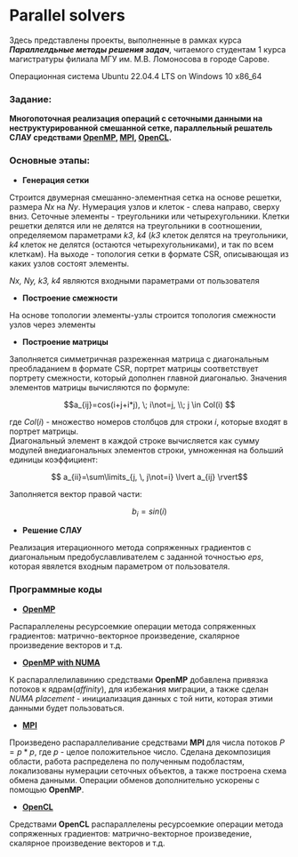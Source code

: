 # Parallel solvers
Здесь представлены проекты, выполненные в рамках курса ***Параллелдьные методы решения задач***, читаемого студентам 1 курса магистратуры филиала МГУ им. М.В. Ломоносова в городе Сарове.

Операционная система  Ubuntu 22.04.4 LTS on Windows 10 x86_64

### Задание:
**Многопоточная реализация операций с сеточными
данными на неструктурированной смешанной сетке, параллельный решатель СЛАУ средствами [OpenMP](https://www.openmp.org/), [MPI](https://www.open-mpi.org/), [OpenCL](https://www.khronos.org/opencl/).**

### Основные этапы:
- **Генерация сетки**

Строится  двумерная смешанно-элементная сетка на основе решетки, размера *Nx* на *Ny*. Нумерация узлов и клеток - слева направо, сверху вниз. Сеточные элементы - треугольники или четырехугольники. Клетки решетки делятся или не делятся на треугольники в соотношении, определяемом параметрами *k3*, *k4* (*k3* клеток делятся на треугольники, *k4* клеток не делятся (остаются четырехугольниками), и так по всем клеткам). На выходе - топология сетки в формате CSR, описывающая из каких узлов состоят элементы.

*Nx, Ny, k3, k4* являются входными параметрами от пользователя

- **Построение смежности**

На основе топологии элементы-узлы строится топология смежности узлов через элементы

- **Построение матрицы**

Заполняется симметричная разреженная матрица с диагональным преобладанием в формате CSR, портрет матрицы соответствует портрету смежности, который дополнен главной диагональю. Значения элементов матрицы вычисляются по формуле:

$$a_{ij}=cos(i+j+i*j), \; i\not=j, \\; j \in Col(i) $$

где $Col(i)$ - множество номеров столбцов для строки $i$, которые входят в портрет матрицы.\
Диагональный элемент в каждой строке вычисляется как сумму модулей внедиагональных элементов строки, умноженная на больший единицы коэффициент:

$$ a_{ii}=\sum\limits_{j, \, j\not=i} \lvert a_{ij} \rvert$$

Заполняется вектор правой части:

$$b_i=sin(i)$$



- **Решение СЛАУ**

Реализация итерационного метода сопряженных градиентов с диагональным предобуславливателем с заданной точностью *eps*, которая явялется входным параметром от пользователя.

### Программные коды

- [**OpenMP**](https://github.com/robin-baben/Parallel-solver/tree/15b60cefb2748a7044ac09d11694dd1f686748eb/OpenMP)

Распараллелены ресурсоемкие операции метода сопряженных градиентов: матрично-векторное произведение, скалярное произведение векторов и т.д.

- [**OpenMP with NUMA**](https://github.com/robin-baben/Parallel-solver/tree/e276f57f069eb58a26b40732b000847f3547d8c3/OpenMP_with_Numa_placement)

К распараллелилавинию средствами **OpenMP** добавлена привязка потоков к ядрам(*affinity*), для избежания миграции, а также сделан *NUMA placement* - инициализация данных с той нити, которая этими данными будет пользоваться.

- [**MPI**](https://github.com/robin-baben/Parallel-solver/tree/e276f57f069eb58a26b40732b000847f3547d8c3/MPI)

Произведено распараллеливание средствами **MPI** для числа потоков $P= p*p$, где $p$ - целое положительное число. Сделана декомпозиция области, работа распределена по полученным подобластям, локализованы нумерации сеточных объектов, а также построена схема обмена данными. Операции обменов дополнительно ускорены с помощью **OpenMP**.

- [**OpenCL**](https://github.com/robin-baben/Parallel-solver/tree/e276f57f069eb58a26b40732b000847f3547d8c3/OpenCL)

Средствами **OpenCL** распараллелены ресурсоемкие операции метода сопряженных градиентов: матрично-векторное произведение, скалярное произведение векторов и т.д.



    
    
